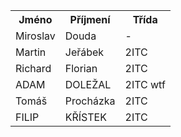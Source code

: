 <html>
  <head>
  </head>
  <body>
  <table>
    <th>Jméno</th>
    <th>Příjmení</th>
    <th>Třída</th>
    <tr>
      <td>Miroslav</td>
      <td>Douda</td>
      <td>-</td>
    </tr>
    <tr>
      <td>Martin</td>
      <td>Jeřábek</td>
      <td>2ITC</td>
    </tr>
    <tr>
      <td>Richard</td>
      <td>Florian</td>
      <td>2ITC</td>
    </tr>
    <tr>
      <td>ADAM</td>
      <td>DOLEŽAL</td>
      <td>2ITC wtf</td>
    </tr>
    <tr>
      <td>Tomáš</td>
      <td>Procházka</td>
      <td>2ITC</td>
    </tr>
    <tr>
      <td>FILIP</td>
      <td>KŘÍSTEK</td>
      <td>2ITC</td>
    </tr>
  </table>
  </body>
</html>
